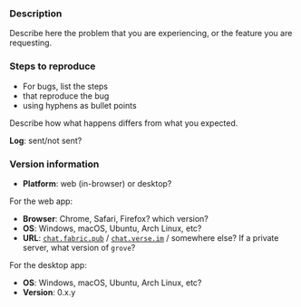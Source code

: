 <!-- Please report security issues by email to security@verse.im -->

<!-- This is a bug report template. By following the instructions below and
filling out the sections with your information, you will help the us to get all
the necessary data to fix your issue.

You can also preview your report before submitting it. You may remove sections
that aren't relevant to your particular case.

Text between <!-- and --​> marks will be invisible in the report.
-->

### Description

Describe here the problem that you are experiencing, or the feature you are requesting.

### Steps to reproduce

- For bugs, list the steps
- that reproduce the bug
- using hyphens as bullet points

Describe how what happens differs from what you expected.

**Log**: sent/not sent?    <!-- You can send us the app's logs via the 'Report bug'
link on the 'Settings' page. Very important for hard-to-reproduce bugs. Please
file a bug here too! -->

<!-- Include screenshots if possible: you can drag and drop images below. -->

### Version information

<!-- IMPORTANT: please answer the following questions, to help us narrow down the problem -->

- **Platform**: web (in-browser) or desktop?

For the web app:

- **Browser**: Chrome, Safari, Firefox? which version?
- **OS**: Windows, macOS, Ubuntu, Arch Linux, etc?
- **URL**: [`chat.fabric.pub`](https://chat.fabric.pub) / [`chat.verse.im`](https://chat.verse.im) / somewhere else? If a private server, what version of `grove`?

For the desktop app:

- **OS**: Windows, macOS, Ubuntu, Arch Linux, etc?
- **Version**: 0.x.y <!-- check the user settings panel if unsure -->
